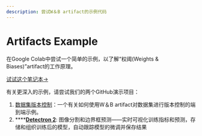 ```yaml
---
description: 尝试W＆B artifact的示例代码
---
```


# Artifacts Example

在Google Colab中尝试一个简单的示例，以了解“权阈\(Weights & Biases\)”artifact的工作原理。

[试试这个笔记本→](https://colab.research.google.com/drive/1srUJTvI35olZRrQaW1zGd5_Q7t5vcAiU)

有关更深入的示例，请尝试我们的两个GitHub演示项目：

1. [数据集版本控制](https://github.com/wandb/gitbook/tree/f7ad30c988fe522f738e058e2d25dabfd045dd0e/wandb/artifacts-examples/tree/master/dataset-versioning/README.md)：一个有关如何使用W＆B artifact对数据集进行版本控制的端到端示例。
2. \*\*\*\*[**Detectron 2**](https://github.com/wandb/artifacts-examples/tree/master/detectron2):  图像分割和边界框预测——实时可视化训练指标和预测，存储和组织训练后的模型，自动跟踪模型的微调并保存结果 

